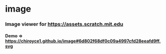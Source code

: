 # image
### Image viewer for https://assets.scratch.mit.edu

#### Demo => https://chiroyce1.github.io/image#6d802f68df0c09a4997cfd28eeafd9ff.svg
